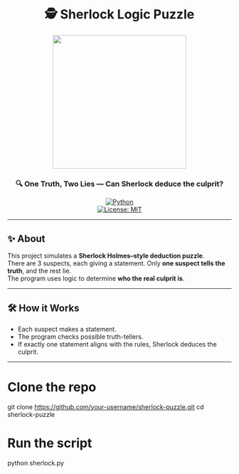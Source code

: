 <!-- Sherlock Puzzle Solver README -->

<div align="center">

# 🕵️ Sherlock Logic Puzzle  

<img src="https://media.tenor.com/QU8XhZbT2D4AAAAM/sherlock-holmes.gif" width="300"/>

### 🔍 One Truth, Two Lies — Can Sherlock deduce the culprit?

[![Python](https://img.shields.io/badge/Python-3776AB?style=for-the-badge&logo=python&logoColor=white)](https://www.python.org/)  
[![License: MIT](https://img.shields.io/badge/License-MIT-green.svg?style=for-the-badge)](LICENSE)

</div>

---

## ✨ About
This project simulates a **Sherlock Holmes–style deduction puzzle**.  
There are 3 suspects, each giving a statement. Only **one suspect tells the truth**, and the rest lie.  
The program uses logic to determine **who the real culprit is**.

---

## 🛠️ How it Works
- Each suspect makes a statement.  
- The program checks possible truth-tellers.  
- If exactly one statement aligns with the rules, Sherlock deduces the culprit.  

---

# Clone the repo
git clone https://github.com/your-username/sherlock-puzzle.git
cd sherlock-puzzle

# Run the script
python sherlock.py
